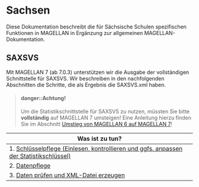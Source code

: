 # Sachsen

Diese Dokumentation beschreibt die für Sächsische Schulen spezifischen Funktionen in MAGELLAN in Ergänzung zur allgemeinen MAGELLAN-Dokumentation.

## SAXSVS

Mit MAGELLAN 7 (ab 7.0.3) unterstützen wir die Ausgabe der vollständigen Schnittstelle für SAXSVS. 
Wir beschreiben in den nachfolgenden Abschnitten die Schritte, die als Ergebnis die SAXSVS.xml haben.

> #### danger::Achtung!
>
> Um die Statistikschnittstelle für SAXSVS zu nutzen, müssten Sie bitte **vollständig** auf MAGELLAN 7 umsteigen!
> Eine Anleitung hierzu finden Sie im Abschnitt [Umstieg von MAGELLAN 6 auf MAGELLAN 7](https://doc.magellan7.stueber.de/installation/umstieg-von-6-auf-7.html)!

|Was ist zu tun?|
|--|
|1. [Schlüsselpflege (Einlesen, kontrollieren und ggfs. anpassen der Statistikschlüssel)](https://doc.magellan7.stueber.de/regionales/sachsen/schluessel.html)|
|2. [Datenpflege](https://doc.magellan7.stueber.de/regionales/sachsen/datenpflege.html)|
|3. [Daten prüfen und XML-Datei erzeugen](https://doc.magellan7.stueber.de/regionales/sachsen/xml.erzeugen.html)|


